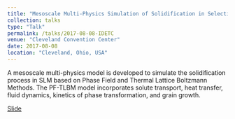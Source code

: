 ```yaml
---
title: "Mesoscale Multi-Physics Simulation of Solidification in Selective Laser Melting Process Using A Phase Field and Thermal Lattice Boltzmann Model"
collection: talks
type: "Talk"
permalink: /talks/2017-08-08-IDETC
venue: "Cleveland Convention Center"
date: 2017-08-08
location: "Cleveland, Ohio, USA"
---
```


A mesoscale multi-physics model is developed to simulate the solidification process in SLM based on Phase Field and Thermal Lattice Boltzmann Methods. The PF-TLBM model incorporates solute transport, heat transfer, fluid dynamics, kinetics of phase transformation, and grain growth.

[Slide](https://dehaoliu.github.io/files/2017-08-08-IDETC.pptx)

